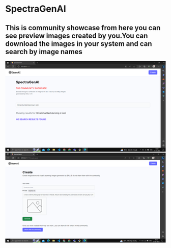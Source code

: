 # SpectraGenAI
<h2> This is community showcase from here you can see preview images created by you.You can download the images in your system and can search by image names</h2>
<img src="https://github.com/himanshubaid/SpectraGenAI/blob/main/photo1.PNG"/>

<img src="https://github.com/himanshubaid/SpectraGenAI/blob/main/Createphoto.PNG"/>
